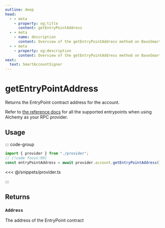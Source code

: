 ```yaml
---
outline: deep
head:
  - - meta
    - property: og:title
      content: getEntryPointAddress
  - - meta
    - name: description
      content: Overview of the getEntryPointAddress method on BaseSmartContractAccount
  - - meta
    - property: og:description
      content: Overview of the getEntryPointAddress method on BaseSmartContractAccount
next:
  text: SmartAccountSigner
---
```


# getEntryPointAddress

Returns the EntryPoint contract address for the account.

Refer to [the reference docs](https://docs.alchemy.com/reference/eth-supportedentrypoints/?a=ak-docs) for all the supported entrypoints when using Alchemy as your RPC provider.

## Usage

::: code-group

```ts [example.ts]
import { provider } from "./provider";
// [!code focus:99]
const entryPointAddress = await provider.account.getEntryPointAddress();
```

<<< @/snippets/provider.ts

:::

## Returns

### `Address`

The address of the EntryPoint contract
